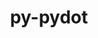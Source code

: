 ---
title: "py-pydot"
layout: cache
categories: [package, develop]
meta: {"compilers": ["none"], "num_specs": 3, "num_specs_by_stack": {"radiuss": 3, "root": 3}, "oss": ["ubuntu24.04"], "platforms": ["linux"], "stacks": ["radiuss", "root"], "targets": ["x86_64_v3"], "versions": ["4.0.1"]}
spec_details: [{"compiler": "none", "hash": "65mkbx3behowpyjrk3u55hfgqvqc5thq", "os": "ubuntu24.04", "platform": "linux", "size": "-", "stacks": ["radiuss", "root"], "target": "x86_64_v3", "variants": ["build_system=python_pip"], "versions": ["4.0.1"]}, {"compiler": "none", "hash": "6yqq75vjomddfurgdzy6fjeel4xme3f3", "os": "ubuntu24.04", "platform": "linux", "size": "-", "stacks": ["radiuss", "root"], "target": "x86_64_v3", "variants": ["build_system=python_pip"], "versions": ["4.0.1"]}, {"compiler": "none", "hash": "imb6aezy4yax3nmddscx5ttq2wf7iyzp", "os": "ubuntu24.04", "platform": "linux", "size": "-", "stacks": ["radiuss", "root"], "target": "x86_64_v3", "variants": ["build_system=python_pip"], "versions": ["4.0.1"]}]
---